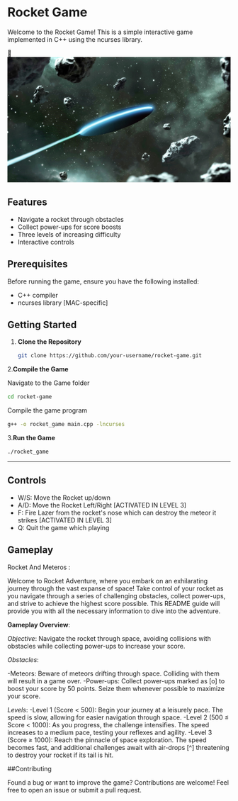 # Rocket Game

Welcome to the Rocket Game! This is a simple interactive game implemented in C++ using the ncurses library.
<!-- Include Font Awesome CSS -->
<link rel="stylesheet" href="https://cdnjs.cloudflare.com/ajax/libs/font-awesome/5.15.4/css/all.min.css" />

<!-- Add an icon in the README -->
<i class="fas fa-rocket"></i>
:rocket: 
![Rocket Game](astral-wallpapers-composition-with-neon-machine.jpg)



## Features

- Navigate a rocket through obstacles
- Collect power-ups for score boosts
- Three levels of increasing difficulty
- Interactive controls

## Prerequisites

Before running the game, ensure you have the following installed:

- C++ compiler
- ncurses library [MAC-specific]

## Getting Started

1. **Clone the Repository**
   ```bash
   git clone https://github.com/your-username/rocket-game.git
   ```
2.**Compile the Game**

Navigate to the Game folder
```bash
cd rocket-game
```
Compile the game program
```bash
g++ -o rocket_game main.cpp -lncurses
```
3.**Run the Game**
```bash
./rocket_game
```

------------------------
## Controls

- W/S: Move the Rocket up/down
- A/D: Move the Rocket Left/Right [ACTIVATED IN LEVEL 3]
- F: Fire Lazer from the rocket's nose which can destroy the meteor it strikes [ACTIVATED IN LEVEL 3]
- Q: Quit the game which playing

## Gameplay

Rocket And Meteros :

Welcome to Rocket Adventure, where you embark on an exhilarating journey through the vast expanse of space! Take control of your rocket as you navigate through a series of challenging obstacles, collect power-ups, and strive to achieve the highest score possible. This README guide will provide you with all the necessary information to dive into the adventure.

**Gameplay Overview**:

*Objective*: Navigate the rocket through space, avoiding collisions with obstacles while collecting power-ups to increase your score.

*Obstacles*:

-Meteors: Beware of meteors drifting through space. Colliding with them will result in a game over.
-Power-ups: Collect power-ups marked as [o] to boost your score by 50 points. Seize them whenever possible to maximize your score.

*Levels*:
-Level 1 (Score < 500): Begin your journey at a leisurely pace. The speed is slow, allowing for easier navigation through space.
-Level 2 (500 ≤ Score < 1000): As you progress, the challenge intensifies. The speed increases to a medium pace, testing your reflexes and agility.
-Level 3 (Score ≥ 1000): Reach the pinnacle of space exploration. The speed becomes fast, and additional challenges await with air-drops [^] threatening to destroy your rocket if its tail is hit.

##Contributing

Found a bug or want to improve the game? Contributions are welcome! Feel free to open an issue or submit a pull request.
